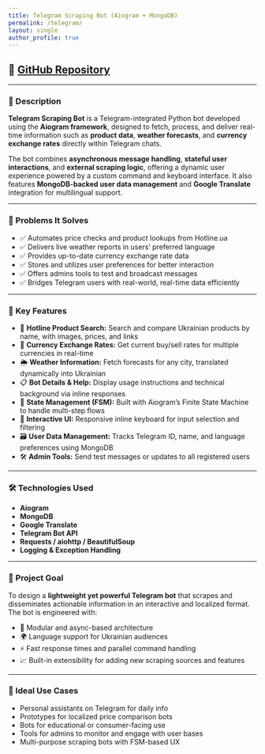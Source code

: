 ```yaml
---
title: Telegram Scraping Bot (Aiogram + MongoDB)
permalink: /telegram/
layout: single
author_profile: true
---
```


## 📂 [GitHub Repository](https://github.com/Mykyta-Harashchenko/Telegram_Scrapping_Bot)  

---

### 📌 Description

**Telegram Scraping Bot** is a Telegram-integrated Python bot developed using the **Aiogram framework**, designed to fetch, process, and deliver real-time information such as **product data**, **weather forecasts**, and **currency exchange rates** directly within Telegram chats.

The bot combines **asynchronous message handling**, **stateful user interactions**, and **external scraping logic**, offering a dynamic user experience powered by a custom command and keyboard interface. It also features **MongoDB-backed user data management** and **Google Translate** integration for multilingual support.

---

### 🧩 Problems It Solves

- ✅ Automates price checks and product lookups from Hotline.ua  
- ✅ Delivers live weather reports in users’ preferred language  
- ✅ Provides up-to-date currency exchange rate data  
- ✅ Stores and utilizes user preferences for better interaction  
- ✅ Offers admins tools to test and broadcast messages  
- ✅ Bridges Telegram users with real-world, real-time data efficiently  

---

### 🔑 Key Features

- 🔎 **Hotline Product Search:** Search and compare Ukrainian products by name, with images, prices, and links  
- 💱 **Currency Exchange Rates:** Get current buy/sell rates for multiple currencies in real-time  
- 🌦️ **Weather Information:** Fetch forecasts for any city, translated dynamically into Ukrainian  
- 📋 **Bot Details & Help:** Display usage instructions and technical background via inline responses  
- 🧠 **State Management (FSM):** Built with Aiogram’s Finite State Machine to handle multi-step flows  
- 💬 **Interactive UI:** Responsive inline keyboard for input selection and filtering  
- 🗃️ **User Data Management:** Tracks Telegram ID, name, and language preferences using MongoDB  
- 🛠️ **Admin Tools:** Send test messages or updates to all registered users  

---

### 🛠️ Technologies Used

- **Aiogram** 
- **MongoDB**  
- **Google Translate**  
- **Telegram Bot API** 
- **Requests / aiohttp / BeautifulSoup**  
- **Logging & Exception Handling** 

---

### 🎯 Project Goal

To design a **lightweight yet powerful Telegram bot** that scrapes and disseminates actionable information in an interactive and localized format. The bot is engineered with:

- 🧩 Modular and async-based architecture  
- 🌍 Language support for Ukrainian audiences  
- ⚡ Fast response times and parallel command handling  
- 📈 Built-in extensibility for adding new scraping sources and features

---

### 🚀 Ideal Use Cases

- Personal assistants on Telegram for daily info  
- Prototypes for localized price comparison bots  
- Bots for educational or consumer-facing use  
- Tools for admins to monitor and engage with user bases  
- Multi-purpose scraping bots with FSM-based UX  

